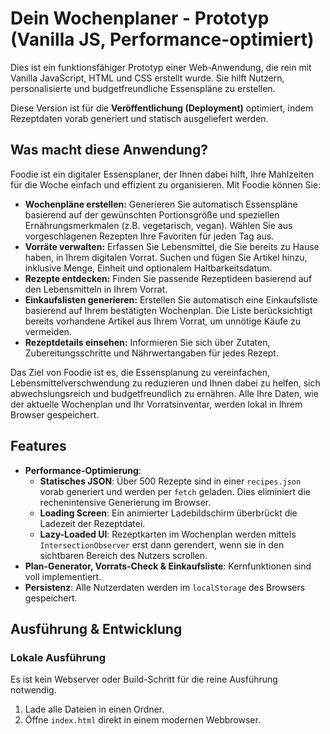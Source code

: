 # Dein Wochenplaner - Prototyp (Vanilla JS, Performance-optimiert)

Dies ist ein funktionsfähiger Prototyp einer Web-Anwendung, die rein mit Vanilla JavaScript, HTML und CSS erstellt wurde. Sie hilft Nutzern, personalisierte und budgetfreundliche Essenspläne zu erstellen.

Diese Version ist für die **Veröffentlichung (Deployment)** optimiert, indem Rezeptdaten vorab generiert und statisch ausgeliefert werden.

## Was macht diese Anwendung?

Foodie ist ein digitaler Essensplaner, der Ihnen dabei hilft, Ihre Mahlzeiten für die Woche einfach und effizient zu organisieren. Mit Foodie können Sie:

*   **Wochenpläne erstellen:** Generieren Sie automatisch Essenspläne basierend auf der gewünschten Portionsgröße und speziellen Ernährungsmerkmalen (z.B. vegetarisch, vegan). Wählen Sie aus vorgeschlagenen Rezepten Ihre Favoriten für jeden Tag aus.
*   **Vorräte verwalten:** Erfassen Sie Lebensmittel, die Sie bereits zu Hause haben, in Ihrem digitalen Vorrat. Suchen und fügen Sie Artikel hinzu, inklusive Menge, Einheit und optionalem Haltbarkeitsdatum.
*   **Rezepte entdecken:** Finden Sie passende Rezeptideen basierend auf den Lebensmitteln in Ihrem Vorrat.
*   **Einkaufslisten generieren:** Erstellen Sie automatisch eine Einkaufsliste basierend auf Ihrem bestätigten Wochenplan. Die Liste berücksichtigt bereits vorhandene Artikel aus Ihrem Vorrat, um unnötige Käufe zu vermeiden.
*   **Rezeptdetails einsehen:** Informieren Sie sich über Zutaten, Zubereitungsschritte und Nährwertangaben für jedes Rezept.

Das Ziel von Foodie ist es, die Essensplanung zu vereinfachen, Lebensmittelverschwendung zu reduzieren und Ihnen dabei zu helfen, sich abwechslungsreich und budgetfreundlich zu ernähren. Alle Ihre Daten, wie der aktuelle Wochenplan und Ihr Vorratsinventar, werden lokal in Ihrem Browser gespeichert.

## Features

- **Performance-Optimierung**:
  - **Statisches JSON**: Über 500 Rezepte sind in einer `recipes.json` vorab generiert und werden per `fetch` geladen. Dies eliminiert die rechenintensive Generierung im Browser.
  - **Loading Screen**: Ein animierter Ladebildschirm überbrückt die Ladezeit der Rezeptdatei.
  - **Lazy-Loaded UI**: Rezeptkarten im Wochenplan werden mittels `IntersectionObserver` erst dann gerendert, wenn sie in den sichtbaren Bereich des Nutzers scrollen.
- **Plan-Generator, Vorrats-Check & Einkaufsliste**: Kernfunktionen sind voll implementiert.
- **Persistenz**: Alle Nutzerdaten werden im `localStorage` des Browsers gespeichert.

## Ausführung & Entwicklung

### Lokale Ausführung
Es ist kein Webserver oder Build-Schritt für die reine Ausführung notwendig.
1. Lade alle Dateien in einen Ordner.
2. Öffne `index.html` direkt in einem modernen Webbrowser.